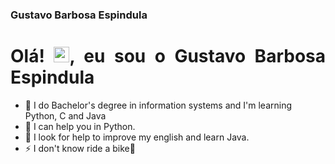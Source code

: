 ### Gustavo Barbosa Espindula 
<h1 align = "justify"> Olá! <img src="https://media.giphy.com/media/hvRJCLFzcasrR4ia7z/giphy.gif" width="25px">, eu sou o Gustavo Barbosa Espindula </h1>

- 🌱 I do Bachelor's degree in information systems and I'm learning Python, C and Java
- 👯 I can help you in Python.
- 🤔 I look for help to improve my english and learn Java.
- ⚡  I don't know ride a bike👋

<!--
**gubarbosa/gubarbosa** is a ✨ _special_ ✨ repository because its `README.md` (this file) appears on your GitHub profile.

-->
